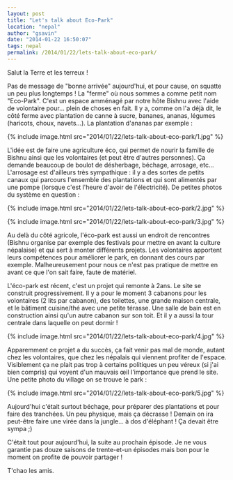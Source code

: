 ```yaml
---
layout: post
title: "Let's talk about Eco-Park"
location: "nepal"
author: "gsavin"
date: "2014-01-22 16:50:07"
tags: nepal
permalink: /2014/01/22/lets-talk-about-eco-park/
---
```

Salut la Terre et les terreux !

Pas de message de "bonne arrivée" aujourd'hui, et pour cause, on squatte un peu plus longtemps ! La "ferme" où nous sommes a comme petit nom "Eco-Park". C'est un espace amménagé par notre hôte Bishnu avec l'aide de volontaire pour... plein de choses en fait. Il y a, comme on l'a déjà dit, le côté ferme avec plantation de canne à sucre, bananes, ananas, légumes (haricots, choux, navets...). La plantation d'ananas par exemple :

{% include image.html src="2014/01/22/lets-talk-about-eco-park/1.jpg" %}

L'idée est de faire une agriculture éco, qui permet de nourir la famille de Bishnu ainsi que les volontaires (et peut être d'autres personnes). Ça demande beaucoup de boulot de désherbage, béchage, arrosage, etc... L'arrosage est d'ailleurs très sympathique : il y a des sortes de petits canaux qui parcours l'ensemble des plantations et qui sont alimentés par une pompe (lorsque c'est l'heure d'avoir de l'électricité). De petites photos du système en question :

{% include image.html src="2014/01/22/lets-talk-about-eco-park/2.jpg" %}

{% include image.html src="2014/01/22/lets-talk-about-eco-park/3.jpg" %}

Au delà du côté agricole, l'éco-park est aussi un endroit de rencontres (Bishnu organise par exemple des festivals pour mettre en avant la culture népalaise) et qui sert à monter différents projets. Les volontaires apportent leurs compétences pour améliorer le park, en donnant des cours par exemple. Malheureusement pour nous ce n'est pas pratique de mettre en avant ce que l'on sait faire, faute de matériel.

L'éco-park est récent, c'est un projet qui remonte à 2ans. Le site se construit progressivement. Il y a pour le moment 3 cabanons pour les volontaires (2 lits par cabanon), des toilettes, une grande maison centrale, et le bâtiment cuisine/thé avec une petite térasse. Une salle de bain est en construction ainsi qu'un autre cabanon sur son toit. Et il y a aussi la tour centrale dans laquelle on peut dormir !

{% include image.html src="2014/01/22/lets-talk-about-eco-park/4.jpg" %}

Apparemment ce projet a du succès, ça fait venir pas mal de monde, autant chez les volontaires, que chez les népalais qui viennent profiter de l'espace. Visiblement ça ne plait pas trop à certains politiques un peu véreux (si j'ai bien compris) qui voyent d'un mauvais œil l'importance que prend le site. Une petite photo du village on se trouve le park :

{% include image.html src="2014/01/22/lets-talk-about-eco-park/5.jpg" %}

Aujourd'hui c'était surtout béchage, pour préparer des plantations et pour faire des tranchées. Un peu physique, mais ça décrasse ! Demain on ira peut-être faire une virée dans la jungle... à dos d'éléphant ! Ça devait être sympa ;)

C'était tout pour aujourd'hui, la suite au prochain épisode. Je ne vous garantie pas douze saisons de trente-et-un épisodes mais bon pour le moment on profite de pouvoir partager !

T'chao les amis.